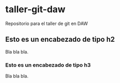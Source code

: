# taller-git-daw

Repositorio para el taller de git en DAW

## Esto es un encabezado de tipo h2

Bla bla bla.

### Esto es un encabezado de tipo h3

Bla bla bla.